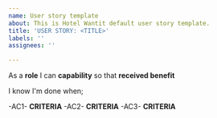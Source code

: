 ```yaml
---
name: User story template
about: This is Hotel Wantit default user story template.
title: 'USER STORY: <TITLE>'
labels: ''
assignees: ''

---
```


As a **role** I can **capability** so that **received benefit**

I know I'm done when;

-AC1- **CRITERIA**
-AC2- **CRITERIA**
-AC3- **CRITERIA**
